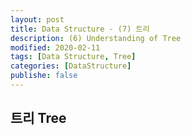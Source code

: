 ```yaml
---
layout: post
title: Data Structure - (7) 트리
description: (6) Understanding of Tree
modified: 2020-02-11
tags: [Data Structure, Tree]
categories: [DataStructure]
publishe: false
---
```


<!--트리는 면접에서 가장 자주 물어보는 자료구조-->

## 트리 Tree 

